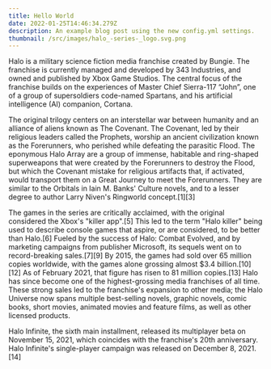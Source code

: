 ```yaml
---
title: Hello World
date: 2022-01-25T14:46:34.279Z
description: An example blog post using the new config.yml settings.
thumbnail: /src/images/halo_-series-_logo.svg.png
---
```

Halo is a military science fiction media franchise created by Bungie. The franchise is currently managed and developed by 343 Industries, and owned and published by Xbox Game Studios. The central focus of the franchise builds on the experiences of Master Chief Sierra-117 “John”, one of a group of supersoldiers code-named Spartans, and his artificial intelligence (AI) companion, Cortana.

The original trilogy centers on an interstellar war between humanity and an alliance of aliens known as The Covenant. The Covenant, led by their religious leaders called the Prophets, worship an ancient civilization known as the Forerunners, who perished while defeating the parasitic Flood. The eponymous Halo Array are a group of immense, habitable and ring-shaped superweapons that were created by the Forerunners to destroy the Flood, but which the Covenant mistake for religious artifacts that, if activated, would transport them on a Great Journey to meet the Forerunners. They are similar to the Orbitals in Iain M. Banks' Culture novels, and to a lesser degree to author Larry Niven's Ringworld concept.\[1]\[3]

The games in the series are critically acclaimed, with the original considered the Xbox's "killer app".\[5] This led to the term "Halo killer" being used to describe console games that aspire, or are considered, to be better than Halo.\[6] Fueled by the success of Halo: Combat Evolved, and by marketing campaigns from publisher Microsoft, its sequels went on to record-breaking sales.\[7]\[9] By 2015, the games had sold over 65 million copies worldwide, with the games alone grossing almost $3.4 billion.\[10]\[12] As of February 2021, that figure has risen to 81 million copies.\[13] Halo has since become one of the highest-grossing media franchises of all time. These strong sales led to the franchise's expansion to other media; the Halo Universe now spans multiple best-selling novels, graphic novels, comic books, short movies, animated movies and feature films, as well as other licensed products.

Halo Infinite, the sixth main installment, released its multiplayer beta on November 15, 2021, which coincides with the franchise's 20th anniversary. Halo Infinite's single-player campaign was released on December 8, 2021.\[14]